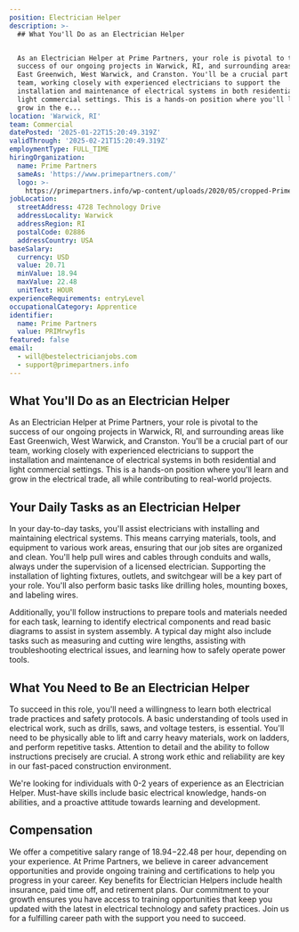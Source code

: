 ```yaml
---
position: Electrician Helper
description: >-
  ## What You'll Do as an Electrician Helper


  As an Electrician Helper at Prime Partners, your role is pivotal to the
  success of our ongoing projects in Warwick, RI, and surrounding areas like
  East Greenwich, West Warwick, and Cranston. You'll be a crucial part of our
  team, working closely with experienced electricians to support the
  installation and maintenance of electrical systems in both residential and
  light commercial settings. This is a hands-on position where you'll learn and
  grow in the e...
location: 'Warwick, RI'
team: Commercial
datePosted: '2025-01-22T15:20:49.319Z'
validThrough: '2025-02-21T15:20:49.319Z'
employmentType: FULL_TIME
hiringOrganization:
  name: Prime Partners
  sameAs: 'https://www.primepartners.com/'
  logo: >-
    https://primepartners.info/wp-content/uploads/2020/05/cropped-Prime-Partners-Logo-NO-BG-1.png
jobLocation:
  streetAddress: 4728 Technology Drive
  addressLocality: Warwick
  addressRegion: RI
  postalCode: 02886
  addressCountry: USA
baseSalary:
  currency: USD
  value: 20.71
  minValue: 18.94
  maxValue: 22.48
  unitText: HOUR
experienceRequirements: entryLevel
occupationalCategory: Apprentice
identifier:
  name: Prime Partners
  value: PRIMrwyf1s
featured: false
email:
  - will@bestelectricianjobs.com
  - support@primepartners.info
---
```




## What You'll Do as an Electrician Helper

As an Electrician Helper at Prime Partners, your role is pivotal to the success of our ongoing projects in Warwick, RI, and surrounding areas like East Greenwich, West Warwick, and Cranston. You'll be a crucial part of our team, working closely with experienced electricians to support the installation and maintenance of electrical systems in both residential and light commercial settings. This is a hands-on position where you'll learn and grow in the electrical trade, all while contributing to real-world projects. 

## Your Daily Tasks as an Electrician Helper

In your day-to-day tasks, you'll assist electricians with installing and maintaining electrical systems. This means carrying materials, tools, and equipment to various work areas, ensuring that our job sites are organized and clean. You'll help pull wires and cables through conduits and walls, always under the supervision of a licensed electrician. Supporting the installation of lighting fixtures, outlets, and switchgear will be a key part of your role. You'll also perform basic tasks like drilling holes, mounting boxes, and labeling wires.

Additionally, you'll follow instructions to prepare tools and materials needed for each task, learning to identify electrical components and read basic diagrams to assist in system assembly. A typical day might also include tasks such as measuring and cutting wire lengths, assisting with troubleshooting electrical issues, and learning how to safely operate power tools.

## What You Need to Be an Electrician Helper

To succeed in this role, you'll need a willingness to learn both electrical trade practices and safety protocols. A basic understanding of tools used in electrical work, such as drills, saws, and voltage testers, is essential. You'll need to be physically able to lift and carry heavy materials, work on ladders, and perform repetitive tasks. Attention to detail and the ability to follow instructions precisely are crucial. A strong work ethic and reliability are key in our fast-paced construction environment.

We're looking for individuals with 0-2 years of experience as an Electrician Helper. Must-have skills include basic electrical knowledge, hands-on abilities, and a proactive attitude towards learning and development. 

## Compensation

We offer a competitive salary range of $18.94-$22.48 per hour, depending on your experience. At Prime Partners, we believe in career advancement opportunities and provide ongoing training and certifications to help you progress in your career. Key benefits for Electrician Helpers include health insurance, paid time off, and retirement plans. Our commitment to your growth ensures you have access to training opportunities that keep you updated with the latest in electrical technology and safety practices. Join us for a fulfilling career path with the support you need to succeed.